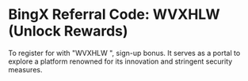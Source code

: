 # BingX Referral Code: WVXHLW (Unlock Rewards)
To register for with  "WVXHLW ",  sign-up bonus. It serves as a portal to explore a platform renowned for its innovation and stringent security measures.
